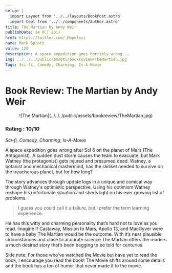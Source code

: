 ```yaml
---
setup: |
  import Layout from '../../layouts/BookPost.astro'
  import Cool from '../../components/Author.astro'
title: The Martian by Andy Weir
publishDate: 14 OCT 2017
href: https://twitter.com/_Hopelezz
name: Mark Spratt
value: 128
description: A space expedition goes horribly wrong...
img: ../../../public/assets/bookreview/TheMartian.jpg
Tags: Sci-fi, Comedy, Charming, Is-A-Movie
---
```


# Book Review: The Martian by Andy Weir

<div align="center">
![The Martian](../../../public/assets/bookreview/TheMartian.jpg)
</div>

### Rating : 10/10

_Sci-fi, Comedy, Charming, Is-A-Movie_

A space expedition goes wrong after Sol 6 on the planet of Mars (The Antagonist). A sudden dust storm causes the team to evacuate, but Mark Watney (the protagonist) gets injured and presumed dead. Watney, a botanist and mechanical mastermind, has the skillset needed to survive on the treacherous planet, but for how long?

The story advances through update logs in a unique and comical way through Watney's optimistic perspective. Using his optimism Watney reshape his unfortunate situation and sheds light on his ever growing list of problems.

>I guess you could call it a failure, but I prefer the term learning experience.

He has this witty and charming personality that’s hard not to love as you read. Imagine if Castaway, Mission to Mars, Apollo 13, and MacGyver were to have a baby The Martian would be the outcome. With it’s near plausible circumstances and close to accurate science The Martian offers the readers a much desired story that’s been begging to be told for centuries.

Side note: For those who’ve watched the Movie but have yet to read the book, I encourage you read the book! The Movie shifts around some details and the book has a ton of humor that never made it to the movie.